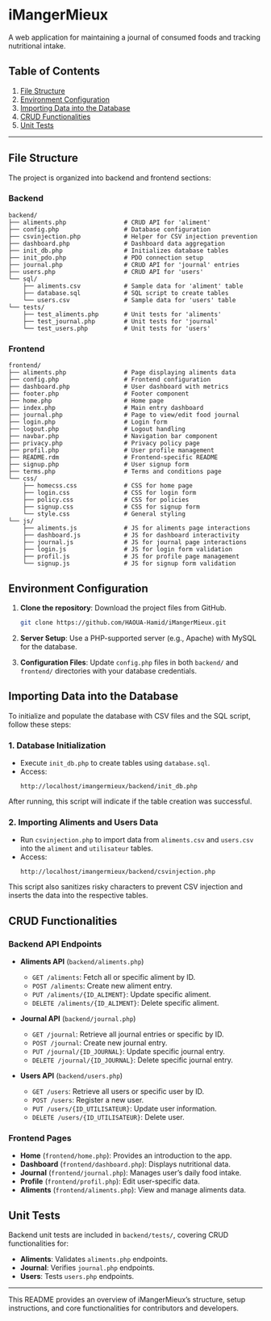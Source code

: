 
# iMangerMieux

A web application for maintaining a journal of consumed foods and tracking nutritional intake.

## Table of Contents

1. [File Structure](#file-structure)
2. [Environment Configuration](#environment-configuration)
3. [Importing Data into the Database](#importing-data-into-the-database)
4. [CRUD Functionalities](#crud-functionalities)
5. [Unit Tests](#unit-tests)

---

## File Structure

The project is organized into backend and frontend sections:

### Backend
```
backend/
├── aliments.php                # CRUD API for 'aliment'
├── config.php                  # Database configuration
├── csvinjection.php            # Helper for CSV injection prevention
├── dashboard.php               # Dashboard data aggregation
├── init_db.php                 # Initializes database tables
├── init_pdo.php                # PDO connection setup
├── journal.php                 # CRUD API for 'journal' entries
├── users.php                   # CRUD API for 'users'
└── sql/
    ├── aliments.csv            # Sample data for 'aliment' table
    ├── database.sql            # SQL script to create tables
    └── users.csv               # Sample data for 'users' table
└── tests/
    ├── test_aliments.php       # Unit tests for 'aliments'
    ├── test_journal.php        # Unit tests for 'journal'
    └── test_users.php          # Unit tests for 'users'
```

### Frontend
```
frontend/
├── aliments.php                # Page displaying aliments data
├── config.php                  # Frontend configuration
├── dashboard.php               # User dashboard with metrics
├── footer.php                  # Footer component
├── home.php                    # Home page
├── index.php                   # Main entry dashboard
├── journal.php                 # Page to view/edit food journal
├── login.php                   # Login form
├── logout.php                  # Logout handling
├── navbar.php                  # Navigation bar component
├── privacy.php                 # Privacy policy page
├── profil.php                  # User profile management
├── README.rdm                  # Frontend-specific README
├── signup.php                  # User signup form
├── terms.php                   # Terms and conditions page
└── css/
    ├── homecss.css             # CSS for home page
    ├── login.css               # CSS for login form
    ├── policy.css              # CSS for policies
    ├── signup.css              # CSS for signup form
    └── style.css               # General styling
└── js/
    ├── aliments.js             # JS for aliments page interactions
    ├── dashboard.js            # JS for dashboard interactivity
    ├── journal.js              # JS for journal page interactions
    ├── login.js                # JS for login form validation
    ├── profil.js               # JS for profile page management
    └── signup.js               # JS for signup form validation
```

## Environment Configuration

1. **Clone the repository**: Download the project files from GitHub.
   
   ```bash
   git clone https://github.com/HAOUA-Hamid/iMangerMieux.git
   ```

2. **Server Setup**: Use a PHP-supported server (e.g., Apache) with MySQL for the database.

3. **Configuration Files**: Update `config.php` files in both `backend/` and `frontend/` directories with your database credentials.

## Importing Data into the Database

To initialize and populate the database with CSV files and the SQL script, follow these steps:

### 1. Database Initialization
- Execute `init_db.php` to create tables using `database.sql`.
- Access:
   ```
   http://localhost/imangermieux/backend/init_db.php
   ```
After running, this script will indicate if the table creation was successful.

### 2. Importing Aliments and Users Data
- Run `csvinjection.php` to import data from `aliments.csv` and `users.csv` into the `aliment` and `utilisateur` tables.
- Access:
   ```
   http://localhost/imangermieux/backend/csvinjection.php
   ```
This script also sanitizes risky characters to prevent CSV injection and inserts the data into the respective tables.

## CRUD Functionalities

### Backend API Endpoints

- **Aliments API** (`backend/aliments.php`)
  - `GET /aliments`: Fetch all or specific aliment by ID.
  - `POST /aliments`: Create new aliment entry.
  - `PUT /aliments/{ID_ALIMENT}`: Update specific aliment.
  - `DELETE /aliments/{ID_ALIMENT}`: Delete specific aliment.

- **Journal API** (`backend/journal.php`)
  - `GET /journal`: Retrieve all journal entries or specific by ID.
  - `POST /journal`: Create new journal entry.
  - `PUT /journal/{ID_JOURNAL}`: Update specific journal entry.
  - `DELETE /journal/{ID_JOURNAL}`: Delete specific journal entry.

- **Users API** (`backend/users.php`)
  - `GET /users`: Retrieve all users or specific user by ID.
  - `POST /users`: Register a new user.
  - `PUT /users/{ID_UTILISATEUR}`: Update user information.
  - `DELETE /users/{ID_UTILISATEUR}`: Delete user.

### Frontend Pages

- **Home** (`frontend/home.php`): Provides an introduction to the app.
- **Dashboard** (`frontend/dashboard.php`): Displays nutritional data.
- **Journal** (`frontend/journal.php`): Manages user’s daily food intake.
- **Profile** (`frontend/profil.php`): Edit user-specific data.
- **Aliments** (`frontend/aliments.php`): View and manage aliments data.

## Unit Tests

Backend unit tests are included in `backend/tests/`, covering CRUD functionalities for:
- **Aliments**: Validates `aliments.php` endpoints.
- **Journal**: Verifies `journal.php` endpoints.
- **Users**: Tests `users.php` endpoints.

---

This README provides an overview of iMangerMieux’s structure, setup instructions, and core functionalities for contributors and developers.
